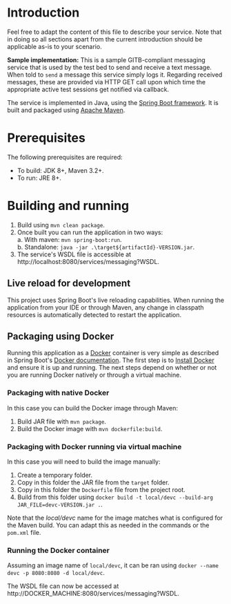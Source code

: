 # Introduction

Feel free to adapt the content of this file to describe your service. Note that in doing so all sections apart from 
the current introduction should be applicable as-is to your scenario.

**Sample implementation:** This is a sample GITB-compliant messaging service that is used by the test bed to send and
receive a text message. When told to `send` a message this service simply logs it. Regarding received messages, these
are provided via HTTP GET call upon which time the appropriate active test sessions get notified via callback. 

The service is implemented in Java, using the [Spring Boot framework](https://spring.io/projects/spring-boot). It is 
built and packaged using [Apache Maven](https://maven.apache.org/).

# Prerequisites

The following prerequisites are required:
* To build: JDK 8+, Maven 3.2+.
* To run: JRE 8+.

# Building and running

1. Build using `mvn clean package`.
2. Once built you can run the application in two ways:  
  a. With maven: `mvn spring-boot:run`.  
  b. Standalone: `java -jar .\target${artifactId}-VERSION.jar`.
3. The service's WSDL file is accessible at http://localhost:8080/services/messaging?WSDL.

## Live reload for development

This project uses Spring Boot's live reloading capabilities. When running the application from your IDE or through
Maven, any change in classpath resources is automatically detected to restart the application.

## Packaging using Docker

Running this application as a [Docker](https://www.docker.com/) container is very simple as described in Spring Boot's
[Docker documentation](https://spring.io/guides/gs/spring-boot-docker/). The first step is to 
[Install Docker](https://docs.docker.com/install/) and ensure it is up and running. The next steps depend on whether
or not you are running Docker natively or through a virtual machine.

### Packaging with native Docker
 
In this case you can build the Docker image through Maven:
1. Build JAR file with `mvn package`.
2. Build the Docker image with `mvn dockerfile:build`.

### Packaging with Docker running via virtual machine

In this case you will need to build the image manually:
1. Create a temporary folder.
2. Copy in this folder the JAR file from the `target` folder.
3. Copy in this folder the `Dockerfile` file from the project root. 
4. Build from this folder using `docker build -t local/devc --build-arg JAR_FILE=devc-VERSION.jar .`. 

Note that the *local/devc* name for the image matches what is configured for the Maven build. You can adapt this
as needed in the commands or the `pom.xml` file.

### Running the Docker container

Assuming an image name of `local/devc`, it can be ran using `docker --name devc -p 8080:8080 -d local/devc`. 

The WSDL file can now be accessed at http://DOCKER_MACHINE:8080/services/messaging?WSDL. 